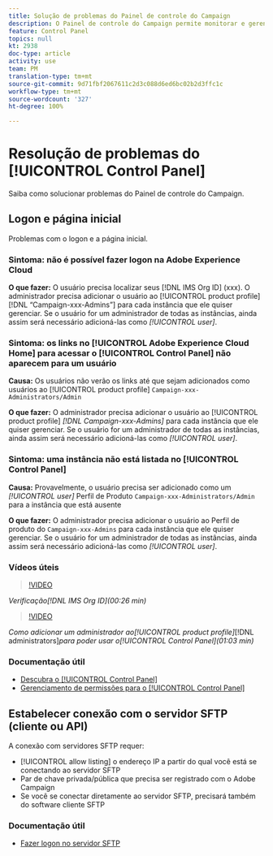 ```yaml
---
title: Solução de problemas do Painel de controle do Campaign
description: O Painel de controle do Campaign permite monitorar e gerenciar o armazenamento SFTP por instância e endereços IP na lista de permissões.
feature: Control Panel
topics: null
kt: 2938
doc-type: article
activity: use
team: PM
translation-type: tm+mt
source-git-commit: 9d71fbf2067611c2d3c088d6ed6bc02b2d3ffc1c
workflow-type: tm+mt
source-wordcount: '327'
ht-degree: 100%

---
```



# Resolução de problemas do [!UICONTROL Control Panel]

Saiba como solucionar problemas do Painel de controle do Campaign.

## Logon e página inicial

Problemas com o logon e a página inicial.

### Sintoma: não é possível fazer logon na Adobe Experience Cloud

**O que fazer:**
O usuário precisa localizar seus [!DNL IMS Org ID] (xxx). O administrador precisa adicionar o usuário ao [!UICONTROL product profile] [!DNL “Campaign-xxx-Admins”] para cada instância que ele quiser gerenciar. Se o usuário for um administrador de todas as instâncias, ainda assim será necessário adicioná-las como *[!UICONTROL user]*.

### Sintoma: os links no [!UICONTROL Adobe Experience Cloud Home] para acessar o [!UICONTROL Control Panel] não aparecem para um usuário

**Causa:**
Os usuários não verão os links até que sejam adicionados como usuários ao [!UICONTROL product profile] `Campaign-xxx-Administrators/Admin`

**O que fazer:**
O administrador precisa adicionar o usuário ao [!UICONTROL product profile] *[!DNL Campaign-xxx-Admins]* para cada instância que ele quiser gerenciar. Se o usuário for um administrador de todas as instâncias, ainda assim será necessário adicioná-las como *[!UICONTROL user]*.

### Sintoma: uma instância não está listada no [!UICONTROL Control Panel]

**Causa:**
Provavelmente, o usuário precisa ser adicionado como um *[!UICONTROL user]* Perfil de Produto `Campaign-xxx-Administrators/Admin` para a instância que está ausente

**O que fazer:**
O administrador precisa adicionar o usuário ao Perfil de produto do `Campaign-xxx-Admins` para cada instância que ele quiser gerenciar. Se o usuário for um administrador de todas as instâncias, ainda assim será necessário adicioná-las como *[!UICONTROL user]*.

### Vídeos úteis

>[!VIDEO](https://video.tv.adobe.com/v/27183?quality=12)

*Verificação[!DNL IMS Org ID](00:26 min)*

>[!VIDEO](https://video.tv.adobe.com/v/27147?quality=12)

*Como adicionar um administrador ao[!UICONTROL product profile]*[!DNL administrators]*para poder usar o[!UICONTROL Control Panel](01:03 min)*

### Documentação útil

* [Descubra o [!UICONTROL Control Panel]](https://helpx.adobe.com/br/campaign/kb/control-panel-overview.html)
* [Gerenciamento de permissões para o [!UICONTROL Control Panel]](https://helpx.adobe.com/br/campaign/kb/control-panel-access.html)

## Estabelecer conexão com o servidor SFTP (cliente ou API)

A conexão com servidores SFTP requer:

* [!UICONTROL allow listing] o endereço IP a partir do qual você está se conectando ao servidor SFTP
* Par de chave privada/pública que precisa ser registrado com o Adobe Campaign
* Se você se conectar diretamente ao servidor SFTP, precisará também do software cliente SFTP

### Documentação útil

* [Fazer logon no servidor SFTP](https://docs.adobe.com/content/help/pt-BR/control-panel/using/control-panel-home.html#LoggingintoyourSFTPserver)

